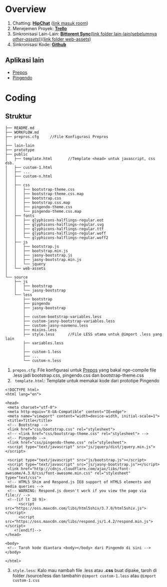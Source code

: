 # Overview
1. Chatting: [**HipChat**](http://hipchat.com/) ([link masuk room](https://www.hipchat.com/invite/359399/97b94aaff8cbceb9bfd9bfc667a47de2))
2. Menejemen Proyek: [**Trello**](https://trello.com/b/RtH95iLd/favor)
3. Sinkronisasi Lain-Lain: [**Bittorent Sync**](https://www.getsync.com/)([link folder lain-lain(sebelumnya *other-assets*)](https://link.getsync.com/#f=lain-lain&sz=16E7&t=2&s=DDVONTRXK475QL3AGTHFBQJIR54ZBLAA4LF3U4EONJHRPA65D73Q&i=CLZ6HYNAFPHBPYGWTYCBW5VGDN4N2VA4J&v=2.0))([link folder web-assets](https://link.getsync.com/#f=web-assets&sz=0&t=2&s=LU5ZZ7SJSSNBTK434QSRB4LREP3EVHSKMKP3P27N4KUMVIKWT4BQ&i=CM5PXDRVWAIJ4WZM325KRKVCNAEHKCWOH&e=1432189836&v=2.0))
4. Sinkronisasi Kode: [**Github**](http://https://github.com/ningenis/FAPOR)

## Aplikasi lain
- [Prepos](https://prepos.io) 
- [Pingendo](https://pingendo.com)

# Coding
## Struktur

```
├── README.md
├── WORKFLOW.md 
├── prepros.cfg		//File Konfigurasi Prepros
│
├── lain-lain
├── prototype
├── public
│   ├── template.html		//Template <head> untuk javascript, css dsb.
│   ├── custom-1.html 
│   ├── ... 
│   ├── custom-n.html
│   │
│   ├── css
│   │   ├── bootstrap-theme.css
│   │   ├── bootstrap-theme.css.map
│   │   ├── bootstrap.css 
│   │   ├── bootstrap.css.map
│   │   ├── pingendo-theme.css
│   │   └── pingendo-theme.css.map
│   ├── fonts
│   │   ├── glyphicons-halflings-regular.eot
│   │   ├── glyphicons-halflings-regular.svg
│   │   ├── glyphicons-halflings-regular.ttf
│   │   ├── glyphicons-halflings-regular.woff
│   │   └── glyphicons-halflings-regular.woff2
│   ├── js
│   │   ├── bootstrap.js
│   │   ├── bootstrap.min.js
│   │   ├── jasny-bootstrap.js
│   │   ├── jasny-bootstrap.min.js
│   │   └── jquery
│   └── web-assets
│
└── source
    ├── js
    │   ├── bootstrap
    │   └── jasny-bootstrap
    └── less
        ├── bootstrap
        ├── pingendo
        ├── jasny-bootstrap
        │
        ├── custom-bootstrap-variables.less
        ├── custom-jasny-bootstrap-variables.less
        ├── custom-jasny-navmenu.less
        ├── mixins.less
        ├── style.less 		//File LESS utama untuk @import .less yang lain		
        ├── variables.less
        │
		├── custom-1.less
		├── ...
		└── custom-n.less
```

1. `prepos.cfg`: File konfigurasi untuk [Prepos](https://prepros.io/) yang bakal nge-compile file .less jadi bootstrap.css, pingendo.css dan bootstrap-theme.css
2. ` template.html`: Template untuk memakai kode dari prototipe Pingendo

```
<!DOCTYPE html>
<html lang="en">

<head>
 <meta charset="utf-8">
 <meta http-equiv="X-UA-Compatible" content="IE=edge">
 <meta name="viewport" content="width=device-width, initial-scale=1">
 <title>Title</title>
 <!-- Bootstrap -->
 <link href="css/bootstrap.css" rel="stylesheet">
 <!-- <link href="css/bootstrap-theme.css" rel="stylesheet"> -->
 <!-- Pingendo -->
 <link href="css/pingendo-theme.css" rel="stylesheet">
 <script type="text/javascript" src="js/jquery/dist/jquery.min.js"></script>
 
 <script type="text/javascript" src="js/bootstrap.js"></script>
 <script type="text/javascript" src="js/jasny-bootstrap.js"></script>
 <link href="http://cdnjs.cloudflare.com/ajax/libs/font-awesome/4.3.0/css/font-awesome.min.css" rel="stylesheet" type="text/css">
 <!-- HTML5 Shim and Respond.js IE8 support of HTML5 elements and media queries -->
 <!-- WARNING: Respond.js doesn't work if you view the page via file:// -->
 <!--[if lt IE 9]>
      <script src="https://oss.maxcdn.com/libs/html5shiv/3.7.0/html5shiv.js"></script>
      <script src="https://oss.maxcdn.com/libs/respond.js/1.4.2/respond.min.js"></script>
    <![endif]-->
</head>

<body>
 <!-- Taroh kode diantara <body></body> dari Pingendo di sini -->
</body>

</html>
```
3. `style.less`: Kalo mau nambah file .less atau **.css** buat dipake, taroh di folder /source/less dan tambahin `@import custom-1.less` atau `@import custom-1.css` 
